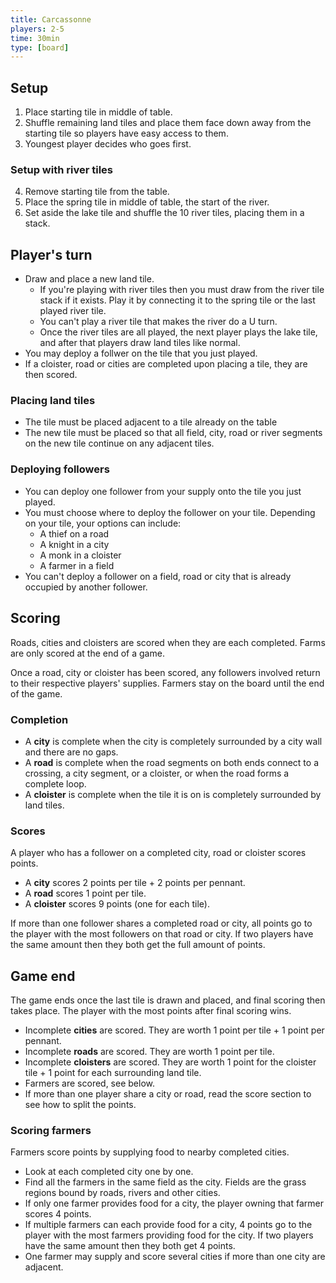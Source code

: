 ```yaml
---
title: Carcassonne
players: 2-5
time: 30min
type: [board]
---
```


## Setup

1. Place starting tile in middle of table.
2. Shuffle remaining land tiles and place them face down away from the starting tile so players have easy access to them.
3. Youngest player decides who goes first.

### Setup with river tiles
4. Remove starting tile from the table.
5. Place the spring tile in middle of table, the start of the river.
6. Set aside the lake tile and shuffle the 10 river tiles, placing them in a stack.

## Player's turn

* Draw and place a new land tile.
  * If you're playing with river tiles then you must draw from the river tile stack if it exists. Play it by connecting it to the spring tile or the last played river tile.
  * You can't play a river tile that makes the river do a U turn.
  * Once the river tiles are all played, the next player plays the lake tile, and after that players draw land tiles like normal.
* You may deploy a follwer on the tile that you just played.
* If a cloister, road or cities are completed upon placing a tile, they are then scored.

### Placing land tiles

* The tile must be placed adjacent to a tile already on the table
* The new tile must be placed so that all field, city, road or river segments on the new tile continue on any adjacent tiles.

### Deploying followers

* You can deploy one follower from your supply onto the tile you just played.
* You must choose where to deploy the follower on your tile. Depending on your tile, your options can include:
  * A thief on a road
  * A knight in a city
  * A monk in a cloister
  * A farmer in a field
* You can't deploy a follower on a field, road or city that is already occupied by another follower.

## Scoring

Roads, cities and cloisters are scored when they are each completed. Farms are only scored at the end of a game.

Once a road, city or cloister has been scored, any followers involved return to their respective players' supplies. Farmers stay on the board until the end of the game.

### Completion

* A **city** is complete when the city is completely surrounded by a city wall and there are no gaps.
* A **road** is complete when the road segments on both ends connect to a crossing, a city segment, or a cloister, or when the road forms a complete loop.
* A **cloister** is complete when the tile it is on is completely surrounded by land tiles.

### Scores

A player who has a follower on a completed city, road or cloister scores points.

* A **city** scores 2 points per tile + 2 points per pennant.
* A **road** scores 1 point per tile.
* A **cloister** scores 9 points (one for each tile).

If more than one follower shares a completed road or city, all points go to the player with the most followers on that road or city. If two players have the same amount then they both get the full amount of points.

## Game end

The game ends once the last tile is drawn and placed, and final scoring then takes place. The player with the most points after final scoring wins.

* Incomplete **cities** are scored. They are worth 1 point per tile + 1 point per pennant.
* Incomplete **roads** are scored. They are worth 1 point per tile.
* Incomplete **cloisters** are scored. They are worth 1 point for the cloister tile + 1 point for each surrounding land tile.
* Farmers are scored, see below.
* If more than one player share a city or road, read the score section to see how to split the points.

### Scoring farmers

Farmers score points by supplying food to nearby completed cities.

* Look at each completed city one by one.
* Find all the farmers in the same field as the city. Fields are the grass regions bound by roads, rivers and other cities.
* If only one farmer provides food for a city, the player owning that farmer scores 4 points.
* If multiple farmers can each provide food for a city, 4 points go to the player with the most farmers providing food for the city. If two players have the same amount then they both get 4 points.
* One farmer may supply and score several cities if more than one city are adjacent.
